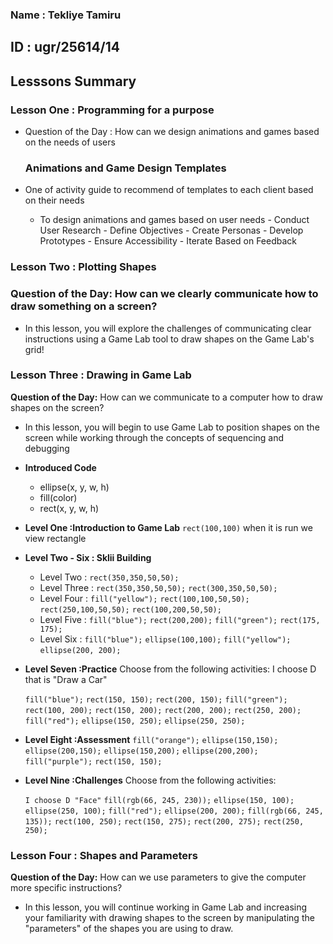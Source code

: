 
   ### Name : Tekliye Tamiru 
   ## ID : ugr/25614/14   
## Lesssons Summary 
###   Lesson One : Programming for a purpose

- Question of the Day : How can we design animations and games based on the needs of users   

  ### Animations and Game Design Templates

 - One of activity guide to recommend of templates to each client based on their needs
    
    - To design animations and games based on user needs
          - Conduct User Research
          - Define Objectives
          - Create Personas
          - Develop Prototypes
          - Ensure Accessibility
          - Iterate Based on Feedback
### Lesson Two : Plotting Shapes
 ### Question of the Day: How can we clearly communicate how to draw something on a screen? #
  - In this lesson, you will explore the challenges of communicating clear instructions using a Game 
       Lab tool to draw shapes on the Game Lab's grid! 
### Lesson Three : Drawing in Game Lab
 **Question of the Day:** How can we communicate to a computer how to draw shapes on the screen?
   - In this lesson, you will begin to use Game Lab to position shapes on the screen while working through the concepts of sequencing and debugging
- **Introduced Code**
   - ellipse(x, y, w, h)
   - fill(color)
   - rect(x, y, w, h)
- **Level One  :Introduction to Game Lab**
      `rect(100,100)`
      when it is run we view rectangle
- **Level Two - Six : Sklii Building**

   - Level Two :
      `rect(350,350,50,50);`
   - Level Three :
      `rect(350,350,50,50);`
      `rect(300,350,50,50);`
   -  Level Four :
      `fill("yellow");`
      `rect(100,100,50,50);`
      `rect(250,100,50,50);`
      `rect(100,200,50,50);`
   - Level Five :
      `fill("blue");`
      `rect(200,200);`
      `fill("green");`
      `rect(175, 175);`
   - Level Six :
      `fill("blue");`
      `ellipse(100,100);`
      `fill("yellow");`
      `ellipse(200, 200);`


- **Level Seven  :Practice**
   Choose from the following activities:
     I choose D that is "Draw a Car"

     `fill("blue");`
     `rect(150, 150);`
     `rect(200, 150);`
     `fill("green");`
     `rect(100, 200);`
     `rect(150, 200);`
     `rect(200, 200);`
     `rect(250, 200);`
     `fill("red");`
     `ellipse(150, 250);`
     `ellipse(250, 250);`

- **Level Eight  :Assessment**
      `fill("orange");`
      `ellipse(150,150);`
      `ellipse(200,150);`
      `ellipse(150,200);`
      `ellipse(200,200);`
      `fill("purple");`
      `rect(150, 150);`

- **Level Nine  :Challenges**
  Choose from the following activities:

   `I choose D "Face"`
   `fill(rgb(66, 245, 230));`
   `ellipse(150, 100);`
   `ellipse(250, 100);`
   `fill("red");`
   `ellipse(200, 200);`
   `fill(rgb(66, 245, 135));`
   `rect(100, 250);`
   `rect(150, 275);`
   `rect(200, 275);`
   `rect(250, 250);`
### Lesson Four : Shapes and Parameters
  **Question of the Day:** How can we use parameters to give the computer more specific instructions?

   - In this lesson, you will continue working in Game Lab and increasing your familiarity with drawing shapes to the screen by manipulating the "parameters" of the shapes you are using to draw.

